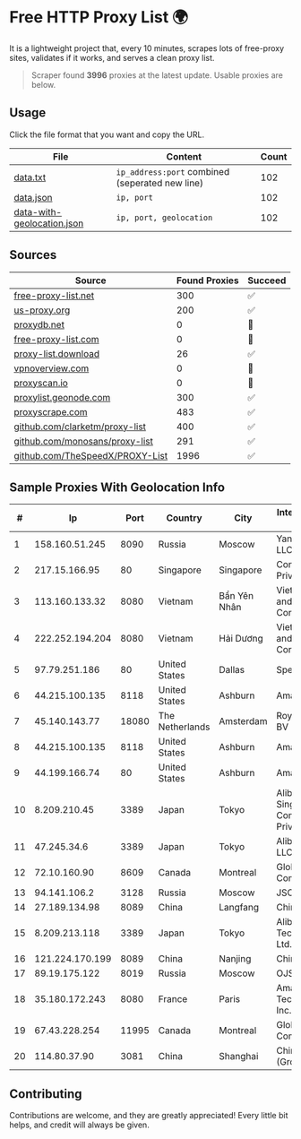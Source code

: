
# Free HTTP Proxy List 🌍

It is a lightweight project that, every 10 minutes, scrapes lots of free-proxy sites, validates if it works, and serves a clean proxy list.


> Scraper found **3996** proxies at the latest update. Usable proxies are below.

## Usage

Click the file format that you want and copy the URL.


|File|Content|Count|
|----|-------|-----|
|[data.txt](https://raw.githubusercontent.com/themiralay/Proxy-List-World/master/data.txt)|`ip_address:port` combined (seperated new line)|102|
|[data.json](https://raw.githubusercontent.com/themiralay/Proxy-List-World/master/data.json)|`ip, port`|102|
|[data-with-geolocation.json](https://raw.githubusercontent.com/themiralay/Proxy-List-World/master/data-with-geolocation.json)|`ip, port, geolocation`|102|

## Sources

|Source|Found Proxies|Succeed|
|------|-------------|-------|
|[free-proxy-list.net](https://free-proxy-list.net)|300|✅|
|[us-proxy.org](https://www.us-proxy.org)|200|✅|
|[proxydb.net](http://proxydb.net)|0|🚫|
|[free-proxy-list.com](https://free-proxy-list.com/?page=&port=&type%5B%5D=http&type%5B%5D=https&up_time=0&search=Search)|0|🚫|
|[proxy-list.download](https://www.proxy-list.download/HTTP)|26|✅|
|[vpnoverview.com](https://vpnoverview.com/privacy/anonymous-browsing/free-proxy-servers)|0|🚫|
|[proxyscan.io](https://www.proxyscan.io)|0|🚫|
|[proxylist.geonode.com](https://proxylist.geonode.com/api/proxy-list?limit=300&page=1&sort_by=lastChecked&sort_type=desc&protocols=http,https)|300|✅|
|[proxyscrape.com](https://api.proxyscrape.com/v2/?request=displayproxies&protocol=http&timeout=10000&country=all&ssl=all&anonymity=all)|483|✅|
|[github.com/clarketm/proxy-list](https://raw.githubusercontent.com/clarketm/proxy-list/master/proxy-list-raw.txt)|400|✅|
|[github.com/monosans/proxy-list](https://raw.githubusercontent.com/monosans/proxy-list/main/proxies/http.txt)|291|✅|
|[github.com/TheSpeedX/PROXY-List](https://raw.githubusercontent.com/TheSpeedX/PROXY-List/master/http.txt)|1996|✅|


## Sample Proxies With Geolocation Info

|#|Ip|Port|Country|City|Internet Service Provider|
|-|--|----|-------|----|-------------------------|
|1|158.160.51.245|8090|Russia|Moscow|Yandex.Cloud LLC|
|2|217.15.166.95|80|Singapore|Singapore|Contabo Asia Private Limited|
|3|113.160.133.32|8080|Vietnam|Bẩn Yên Nhân|VietNam Post and Telecom Corporation|
|4|222.252.194.204|8080|Vietnam|Hải Dương|VietNam Post and Telecom Corporation|
|5|97.79.251.186|80|United States|Dallas|Spectrum|
|6|44.215.100.135|8118|United States|Ashburn|Amazon.com|
|7|45.140.143.77|18080|The Netherlands|Amsterdam|RoyaleHosting BV|
|8|44.215.100.135|8118|United States|Ashburn|Amazon.com|
|9|44.199.166.74|80|United States|Ashburn|Amazon.com|
|10|8.209.210.45|3389|Japan|Tokyo|Alibaba.com Singapore E-Commerce Private Limited|
|11|47.245.34.6|3389|Japan|Tokyo|Alibaba Cloud LLC|
|12|72.10.160.90|8609|Canada|Montreal|GloboTech Communications|
|13|94.141.106.2|3128|Russia|Moscow|JSC Mastertel|
|14|27.189.134.98|8089|China|Langfang|Chinanet|
|15|8.209.213.118|3389|Japan|Tokyo|Alibaba (US) Technology Co., Ltd.|
|16|121.224.170.199|8089|China|Nanjing|China Telecom|
|17|89.19.175.122|8019|Russia|Moscow|OJSC Comcor|
|18|35.180.172.243|8080|France|Paris|Amazon Technologies Inc.|
|19|67.43.228.254|11995|Canada|Montreal|GloboTech Communications|
|20|114.80.37.90|3081|China|Shanghai|China Telecom (Group)|



## Contributing

Contributions are welcome, and they are greatly appreciated! Every
little bit helps, and credit will always be given.

